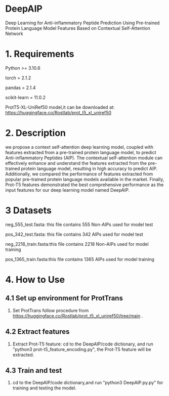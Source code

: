# DeepAIP
Deep Learning for Anti-inflammatory Peptide Prediction Using Pre-trained Protein Language Model Features Based on Contextual Self-Attention Network 

# 1. Requirements

Python >= 3.10.6

torch = 2.1.2

pandas = 2.1.4

scikit-learn = 11.0.2

ProtT5-XL-UniRef50 model,it can be downloaded at: https://huggingface.co/Rostlab/prot_t5_xl_uniref50


# 2. Description
we propose a context self-attention deep learning model, coupled with features extracted from a pre-trained protein language model, to predict Anti-inflammatory Peptides (AIP). The contextual self-attention module can effectively enhance and understand the features extracted from the pre-trained protein language model, resulting in high accuracy to predict AIP. Additionally, we compared the performance of features extracted from popular pre-trained protein language models available in the market. Finally, Prot-T5 features demonstrated the best comprehensive performance as the input features for our deep learning model named DeepAIP. 


# 3 Datasets

neg_555_test.fasta: this file contains 555 Non-AIPs used for model test

pos_342_test.fasta: this file contains 342 AIPs  used for model test

neg_2218_train.fasta:this file contains 2218 Non-AIPs used for model training

pos_1365_train.fasta:this file contains 1365 AIPs used for model training

# 4. How to Use

## 4.1 Set up environment for ProtTrans
1. Set ProtTrans follow procedure from https://huggingface.co/Rostlab/prot_t5_xl_uniref50/tree/main .

## 4.2 Extract features

1. Extract Prot-T5 feature: cd to the DeepAIP/code dictionary, 
and run "python3 prot-t5_feature_encoding.py",
the Prot-T5 feature will be extracted.

## 4.3 Train and test

1. cd to the DeepAIP/code dictionary,and run "python3 DeepAIP.py.py" for training and testing the model.

